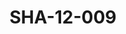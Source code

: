 ---
pid: SHA-12-009
title: SHA-12-009
language: ar
original_label: 
rights: شرحبيل احمد
location_of_original: شرحبيل احمد
photographer_or_studio: 
scanned_from: photograph 8.6 by 13.8
_date: 1957-1958
location: مصر، المنوفية، سرس الليان
description: شرحبيل احمد وكامل حسين
additional_notes: 
permission_display: 'yes'
on_server: 'no'
on_website: 'no'
permalink: /photopages/ar/SHA-12-009.html
layout: photo-page
---